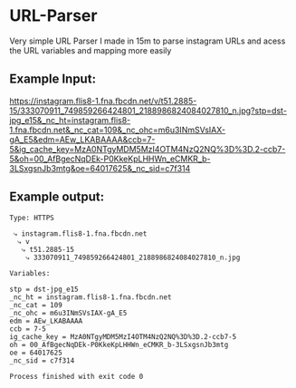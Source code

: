 # URL-Parser

Very simple URL Parser I made in 15m to parse instagram URLs and acess the URL variables and mapping more easily

## Example Input: 
https://instagram.flis8-1.fna.fbcdn.net/v/t51.2885-15/333070911_749859266424801_2188986824084027810_n.jpg?stp=dst-jpg_e15&_nc_ht=instagram.flis8-1.fna.fbcdn.net&_nc_cat=109&_nc_ohc=m6u3INmSVsIAX-gA_E5&edm=AEw_LKABAAAA&ccb=7-5&ig_cache_key=MzA0NTgyMDM5MzI4OTM4NzQ2NQ%3D%3D.2-ccb7-5&oh=00_AfBgecNqDEk-P0KkeKpLHHWn_eCMKR_b-3LSxgsnJb3mtg&oe=64017625&_nc_sid=c7f314


## Example output: 
```
Type: HTTPS

 ⤷ instagram.flis8-1.fna.fbcdn.net
  ⤷ v
   ⤷ t51.2885-15
    ⤷ 333070911_749859266424801_2188986824084027810_n.jpg

Variables: 

stp = dst-jpg_e15
_nc_ht = instagram.flis8-1.fna.fbcdn.net
_nc_cat = 109
_nc_ohc = m6u3INmSVsIAX-gA_E5
edm = AEw_LKABAAAA
ccb = 7-5
ig_cache_key = MzA0NTgyMDM5MzI4OTM4NzQ2NQ%3D%3D.2-ccb7-5
oh = 00_AfBgecNqDEk-P0KkeKpLHHWn_eCMKR_b-3LSxgsnJb3mtg
oe = 64017625
_nc_sid = c7f314

Process finished with exit code 0

```
